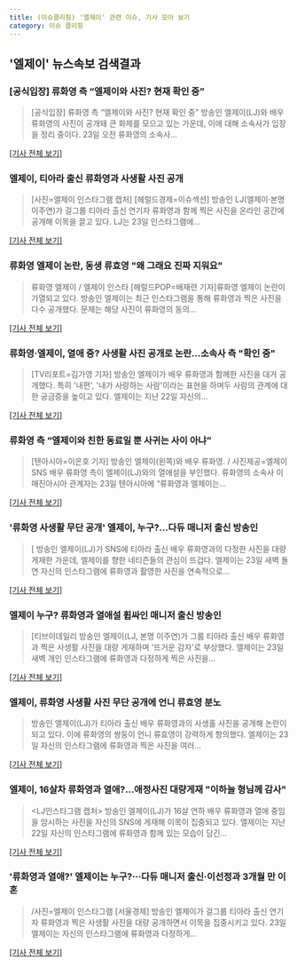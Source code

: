 ```yaml
---
title: (이슈클리핑) '엘제이' 관련 이슈, 기사 모아 보기
category: 이슈 클리핑
---
```

## **'엘제이'** 뉴스속보 검색결과
### [공식입장] 류화영 측 “엘제이와 사진? 현재 확인 중”

>[공식입장] 류화영 측 “엘제이와 사진? 현재 확인 중” 방송인 엘제이(LJ)와 배우 류화영의 사진이 공개돼 큰 화제를 모으고 있는 가운데, 이에 대해 소속사가 입장을 정리 중이다. 23일 오전 류화영의 소속사...

[[기사 전체 보기]](http://sports.donga.com/3/all/20180823/91636796/1)

### 엘제이, 티아라 출신 류화영과 사생활 사진 공개

>[사진=엘제이 인스타그램 캡처] [헤럴드경제=이슈섹션] 방송인 LJ(엘제이·본명 이주연)가 걸그룹 티아라 출신 연기자 류화영과 함께 찍은 사진을 온라인 공간에 공개해 이목을 끌고 있다. LJ는 23일 인스타그램에...

[[기사 전체 보기]](http://news.heraldcorp.com/view.php?ud=20180823000034)

### 류화영 엘제이 논란, 동생 류효영 "왜 그래요 진짜 지워요"

>류화영 엘제이 / 엘제이 인스타 [헤럴드POP=배재련 기자]류화영 엘제이 논란이 가열되고 있다. 방송인 엘제이는 최근 인스타그램을 통해 류화영과 찍은 사진을 다수 공개했다. 문제는 해당 사진이 류화영의 동의...

[[기사 전체 보기]](http://biz.heraldcorp.com/view.php?ud=201808230805047478294_1)

### 류화영·엘제이, 열애 중? 사생활 사진 공개로 논란…소속사 측 "확인 중"

>[TV리포트=김가영 기자] 방송인 엘제이가 배우 류화영과 함께한 사진을 대거 공개했다. 특히 '내편', '내가 사랑하는 사람'이라는 표현을 하며두 사람의 관계에 대한 궁금증을 높이고 있다. 엘제이는 지난 22일 자신의...

[[기사 전체 보기]](http://www.tvreport.co.kr/?c=news&m=newsview&idx=1076010)

### 류화영 측 “엘제이와 친한 동료일 뿐 사귀는 사이 아냐”

>[텐아시아=이은호 기자] 방송인 엘제이(왼쪽)와 배우 류화영. / 사진제공=엘제이 SNS 배우 류화영 측이 엘제이(LJ)와의 열애설을 부인했다. 류화영의 소속사 이매진아시아 관계자는 23일 텐아시아에 “류화영과 엘제이는...

[[기사 전체 보기]](http://www.tenasia.co.kr/archives/1553220)

### '류화영 사생활 무단 공개' 엘제이, 누구?…다듀 매니저 출신 방송인

>[ 방송인 엘제이(LJ)가 SNS에 티아라 출신 배우 류화영과의 다정한 사진을 대량 게재한 가운데, 엘제이를 향한 네티즌들의 관심이 뜨겁다. 엘제이는 23일 새벽 돌연 자신의 인스타그램에 류화영과 촬영한 사진을 연속적으로...

[[기사 전체 보기]](http://www.mydaily.co.kr/new_yk/html/read.php?newsid=201808230804888368&ext=na)

### 엘제이 누구? 류화영과 열애설 휩싸인 매니저 출신 방송인

>[티브이데일리 방송인 엘제이(LJ, 본명 이주연)가 그룹 티아라 출신 배우 류화영과 찍은 사생활 사진을 대량 게재하며 '뜨거운 감자'로 부상했다. 엘제이는 23일 새벽 개인 인스타그램에 류화영과 다정하게 찍은 사진을...

[[기사 전체 보기]](http://tvdaily.asiae.co.kr/read.php3?aid=15349809681387424002)

### 엘제이, 류화영 사생활 사진 무단 공개에 언니 류효영 분노

>방송인 엘제이(LJ)가 티아라 출신 배우 류화영과의 사생홀 사진을 공개해 논란이 되고 있다. 이에 류화영의 쌍둥이 언니 류효영이 강력하게 항의했다. 엘제이는 23일 자신의 인스타그램에 류화영과 찍은 사진을 여러...

[[기사 전체 보기]](http://sports.khan.co.kr/news/sk_index.html?art_id=201808230856003&sec_id=540101&pt=nv)

### 엘제이, 16살차 류화영과 열애?...애정사진 대량게재 "이하늘 형님께 감사"

><LJ인스타그램 캡처> 방송인 엘제이(LJ)가 16살 연하 배우 류화영과 열애 중임을 암시하는 사진을 자신의 SNS에 게재해 이목이 집중되고 있다. 엘제이는 지난 22일 자신의 인스타그램에 류화영과 함께 있는 모습이 담긴...

[[기사 전체 보기]](http://www.dt.co.kr/contents.html?article_no=2018082302109919040002&ref=naver)

### '류화영과 열애?' 엘제이는 누구?···다듀 매니저 출신·이선정과 3개월 만 이혼

>/사진=엘제이 인스타그램 [서울경제] 방송인 엘제이가 걸그룹 티아라 출신 연기자 류화영과 찍은 사생활 사진을 대량 공개하면서 이목을 집중시키고 있다. 23일 엘제이는 자신의 인스타그램에 류화영과 다정하게...

[[기사 전체 보기]](http://www.sedaily.com/NewsView/1S3GZPHMPO)


